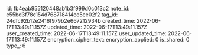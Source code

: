 id: fb4eab955120448ab1b3f999d0c013c2
note_id: e55bd3f78c154d768718414ce5ee02f2
tag_id: 24dfc92b12e2416f979b2e667212934b
created_time: 2022-06-17T13:49:11.157Z
updated_time: 2022-06-17T13:49:11.157Z
user_created_time: 2022-06-17T13:49:11.157Z
user_updated_time: 2022-06-17T13:49:11.157Z
encryption_cipher_text: 
encryption_applied: 0
is_shared: 0
type_: 6